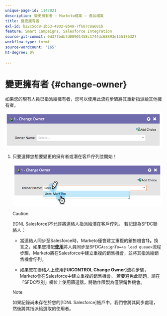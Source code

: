 ```yaml
---
unique-page-id: 1147021
description: 變更擁有者 — Marketo檔案 — 產品檔案
title: 變更擁有者
exl-id: b22c5cd8-1b53-4802-8b49-7f607c8a601b
feature: Smart Campaigns, Salesforce Integration
source-git-commit: 0d37fbdb7d08901458c1744dc68893e155176327
workflow-type: tm+mt
source-wordcount: '165'
ht-degree: 0%

---
```


# 變更擁有者 {#change-owner}

如果您的現有人員已指派給擁有者，您可以使用此流程步驟將其重新指派給其他擁有者。

![](assets/change-owner-1.png)

1. 只要選擇您想要變更的擁有者或潛在客戶佇列並開始！

   ![](assets/change-owner-2.png)

   >[!CAUTION]
   >
   >[!DNL Salesforce]不允許將連絡人指派給潛在客戶佇列。 若記錄為SFDC聯絡人：
   >
   >* 當連絡人同步至Salesforce時，Marketo僅會建立重複的銷售機會&#x200B;**1&rbrace;。**&#x200B;換言之，如果您搭配&#x200B;**[使用](/help/marketo/product-docs/core-marketo-concepts/smart-campaigns/salesforce-flow-actions/sync-person-to-sfdc.md)**&#x200B;將人員同步至SFDC`AssignTo=<a lead queue>`流程步驟，Marketo將在Salesforce中建立重複的銷售機會，並將其指派給銷售機會佇列。
   >
   >* 如果您在聯絡人上使用&#x200B;**[!UICONTROL Change Owner]**&#x200B;流程步驟，Marketo會在Salesforce中建立重複的銷售機會。 若要避免此問題，請在「SFDC型別」欄位上使用篩選器，將動作限製為僅限銷售機會。

   >[!NOTE]
   >
   >如果記錄尚未存在於您的[!DNL Salesforce]帳戶中，我們會將其同步處理，然後將其指派給選取的使用者。
